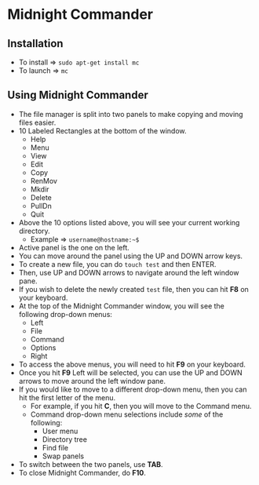 # Midnight Commander

## Installation

* To install => `sudo apt-get install mc`
* To launch => `mc`

## Using Midnight Commander

* The file manager is split into two panels to make copying and moving files easier.
* 10 Labeled Rectangles at the bottom of the window.
    - Help
    - Menu
    - View
    - Edit
    - Copy
    - RenMov
    - Mkdir
    - Delete
    - PullDn
    - Quit
* Above the 10 options listed above, you will see your current working directory.
    - Example => `username@hostname:~$`
* Active panel is the one on the left.
* You can move around the panel using the UP and DOWN arrow keys.
* To create a new file, you can do `touch test` and then ENTER.
* Then, use UP and DOWN arrows to navigate around the left window pane.
* If you wish to delete the newly created `test` file, then you can hit __F8__ on your keyboard.
* At the top of the Midnight Commander window, you will see the following drop-down menus:
    - Left
    - File
    - Command
    - Options
    - Right
* To access the above menus, you will need to hit __F9__ on your keyboard.
* Once you hit __F9__ Left will be selected, you can use the UP and DOWN arrows to move around the left window pane.
* If you would like to move to a different drop-down menu, then you can hit the first letter of the menu.
    - For example, if you hit __C__, then you will move to the Command menu.
    - Command drop-down menu selections include _some_ of the following:
        + User menu
        + Directory tree
        + Find file
        + Swap panels
* To switch between the two panels, use __TAB__.
* To close Midnight Commander, do __F10__.



